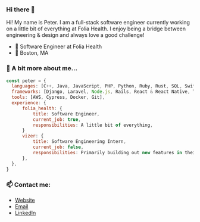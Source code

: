 ### Hi there 👋
<p>Hi! My name is Peter. I am a full-stack software engineer currently working on a little bit of everything at Folia Health. I enjoy being a bridge between engineering & design and always love a good challenge!</p>

- 🌱 Software Engineer at Folia Health
- 📍 Boston, MA

### 📝 A bit more about me...
```javascript
const peter = {
  languages: [C++, Java, JavaScript, PHP, Python, Ruby, Rust, SQL, Swift, TypeScript],
  frameworks: [Django, Laravel, Node.js, Rails, React & React Native, Terraform, Vue],
  tools: [AWS, Cypress, Docker, Git],
  experience: {
      folia_health: {
          title: Software Engineer,
          current_job: true,
          responsibilities: A little bit of everything,
      }
      vizer: {
          title: Software Engineering Intern,
          current_job: false,
          responsibilities: Primarily building out new features in their mobile application and internal content management application,
      },
  },
}     
```

### 📫 Contact me:
- [Website](https://petervirtue.com)
- [Email](mailto:petervirtue18@gmail.com)
- [LinkedIn](https://www.linkedin.com/in/petervirtue/)
